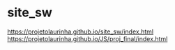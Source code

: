 # site_sw

https://projetolaurinha.github.io/site_sw/index.html
https://projetolaurinha.github.io/JS/proj_final/index.html


